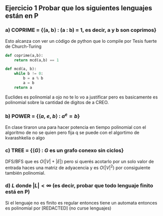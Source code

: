 ## Ejercicio 1 Probar que los siguientes lenguajes están en P

### a) COPRIME = {⟨a, b⟩ : (a : b) = 1, es decir, a y b son coprimos}

Esto alcanza con ver un código de python que lo compile por Tesis fuerte de Church-Turing

```py
def coprime(a,b): 
    return mcd(a,b) == 1

def mcd(a, b):
    while b != 0:
        b = a % b
        a = b
    return a
```

Euclides es polinomial a ojo no te lo vo a justificar pero es basicamente es polinomial sobre la cantidad de digitos de a CREO.

### b) POWER = {⟨$a$, $e$, $b$⟩ : $a^e = b$}

En clase tiraron una para hacer potencia en tiempo polinomial con el algoritmo de no se quien pero fija q se puede con el algortimo de kvarashkelia o algo

### c) TREE = {⟨$G$⟩ : $G$ es un grafo conexo sin ciclos}

DFS/BFS que es $O(|V| + |E|)$ pero si querés acotarlo por un solo valor de entrada haces una matriz de adyacencia y es $O(|V|^2)$ por consiguiente también polinomial.

### d) $L$ donde $|L| < \infty$ (es decir, probar que todo lenguaje finito está en P)

Si el lenguaje no es finito es regular entonces tiene un automata entonces es polinomial por [REDACTED] (no curse lenguajes)
